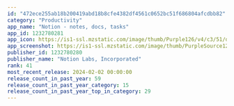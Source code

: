 ```yaml
---
id: "472ece255ab18b200419abd18b8cfe4382df4561c0652bc51f686804afcdbb82"
category: "Productivity"
app_name: "Notion - notes, docs, tasks"
app_id: 1232780281
app_icon: https://is1-ssl.mzstatic.com/image/thumb/Purple126/v4/c3/51/db/c351db47-1126-d4dc-26bb-a318f0b9995f/AppIconProd-0-1x_U007emarketing-0-10-0-85-220-0.png/1024x1024bb.png
app_screenshot: https://is1-ssl.mzstatic.com/image/thumb/PurpleSource126/v4/49/85/38/4985383a-d151-eeae-811c-b0aeaa41ac20/f4bcce64-9fc1-48ea-a5f1-2f21f24fa6f6_0_APP_IPHONE_65_0.png/1284x2778bb.png
publisher_id: 1232780280
publisher_name: "Notion Labs, Incorporated"
rank: 41
most_recent_release: 2024-02-02 00:00:00
release_count_in_past_year: 59
release_count_in_past_year_category: 15
release_count_in_past_year_top_in_category: 29
---
```

